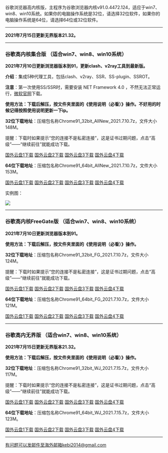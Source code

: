 谷歌浏览器高内核版，主程序为谷歌浏览器内核v91.0.4472.124，适应于win7、win8、win10系统。如果你的电脑操作系统是32位，请选择32位软件，如果你的电脑操作系统是64位，请选择64位或32位软件。

***

**2021年7月15日更新无界版本21.32。**

***

### 谷歌高内核集合版  （适合win7、win8、win10系统）

**2021年7月10日更新浏览器版本到91，更新clash、v2ray工具到最新版。**

**介绍**：集成5种代理工具，包括clash、v2ray、SSR、SS-plugin、SSROT。

**注意**：第一次使用SS/SSR时，需要安装 NET Framework 4.0 ，不然无法正常运行，[微软官网](https://www.microsoft.com/zh-cn/download/details.aspx?id=17718)下载。

**使用方法：下载后解压，按文件夹里面的《使用说明（必看）》操作。不好用的时候记得按照使用说明更新一下ip。**

**32位下载地址**：压缩包名称Chrome91_32bit_AllNew_2021.7.10.7z，文件大小148M。

提醒：下载时如果提示“您的连接不是私密连接”，这是证书过期问题，点击“高级”——“继续前往”就能成功下载。

[国外云盘1下载](https://tr101.free4444.xyz/Chrome91_32bit_AllNew_2021.7.10.7z) 
[国外云盘2下载](https://tr61.free4444.xyz/Chrome91_32bit_AllNew_2021.7.10.7z) 
[国外云盘3下载](http://tr91.free4444.xyz/Chrome91_32bit_AllNew_2021.7.10.7z) 
[国外云盘4下载](https://tr71.free4444.xyz/Chrome91_32bit_AllNew_2021.7.10.7z) 

**64位下载地址**：压缩包名称Chrome91_64bit_AllNew_2021.7.10.7z，文件大小153M。

[国外云盘1下载](https://tr101.free4444.xyz/Chrome91_64bit_AllNew_2021.7.10.7z) 
[国外云盘2下载](https://tr61.free4444.xyz/Chrome91_64bit_AllNew_2021.7.10.7z) 
[国外云盘3下载](http://tr91.free4444.xyz/Chrome91_64bit_AllNew_2021.7.10.7z) 
[国外云盘4下载](https://tr71.free4444.xyz/Chrome91_64bit_AllNew_2021.7.10.7z) 

实例图：

![](https://cdn.jsdelivr.net/gh/Alvin9999/pac2/softimag/chrome90-2.PNG)

***

### 谷歌高内核FreeGate版  （适合win7、win8、win10系统）

**2021年7月10日更新浏览器版本到91。**

**使用方法：下载后解压，按文件夹里面的《使用说明（必看）》操作。**

**32位下载地址**：压缩包名称Chrome91_32bit_FG_2021.7.10.7z，文件大小124M。

提醒：下载时如果提示“您的连接不是私密连接”，这是证书过期问题，点击“高级”——“继续前往”就能成功下载。

[国外云盘1下载](https://tr101.free4444.xyz/Chrome91_32bit_FG_2021.7.10.7z) 
[国外云盘2下载](https://tr71.free4444.xyz/Chrome91_32bit_FG_2021.7.10.7z) 
[国外云盘3下载](https://tr61.free4444.xyz/Chrome91_32bit_FG_2021.7.10.7z) 
[国外云盘4下载](http://tr91.free4444.xyz/Chrome91_32bit_FG_2021.7.10.7z) 

**64位下载地址**：压缩包名称Chrome91_64bit_FG_2021.7.10.7z，文件大小121M。

[国外云盘1下载](https://tr101.free4444.xyz/Chrome91_64bit_FG_2021.7.10.7z) 
[国外云盘2下载](https://tr71.free4444.xyz/Chrome91_64bit_FG_2021.7.10.7z) 
[国外云盘3下载](https://tr61.free4444.xyz/Chrome91_64bit_FG_2021.7.10.7z) 
[国外云盘4下载](http://tr91.free4444.xyz/Chrome91_64bit_FG_2021.7.10.7z) 

***

### 谷歌高内无界版  （适合win7、win8、win10系统）

**2021年7月15日更新无界版本21.32。**

**使用方法：下载后解压，按文件夹里面的《使用说明（必看）》操作。**

**32位下载地址**：压缩包名称Chrome91_32bit_WJ_2021.7.15.7z，文件大小117M。

提醒：下载时如果提示“您的连接不是私密连接”，这是证书过期问题，点击“高级”——“继续前往”就能成功下载。

[国外云盘1下载](https://tr101.free4444.xyz/Chrome91_32bit_WJ_2021.7.15.7z) 
[国外云盘2下载](https://tr71.free4444.xyz/Chrome91_32bit_WJ_2021.7.15.7z) 
[国外云盘3下载](https://tr61.free4444.xyz/Chrome91_32bit_WJ_2021.7.15.7z) 
[国外云盘4下载](http://tr91.free4444.xyz/Chrome91_32bit_WJ_2021.7.15.7z) 

**64位下载地址**：压缩包名称Chrome91_64bit_WJ_2021.7.15.7z，文件大小123M。

[国外云盘1下载](https://tr101.free4444.xyz/Chrome91_64bit_WJ_2021.7.15.7z) 
[国外云盘2下载](https://tr71.free4444.xyz/Chrome91_64bit_WJ_2021.7.15.7z) 
[国外云盘3下载](https://tr61.free4444.xyz/Chrome91_64bit_WJ_2021.7.15.7z) 
[国外云盘4下载](http://tr91.free4444.xyz/Chrome91_64bit_WJ_2021.7.15.7z) 

***

有问题可以发邮件至海外邮箱kebi2014@gmail.com
